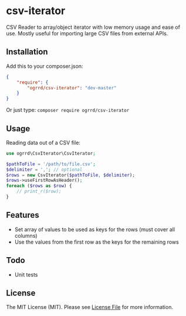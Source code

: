 # csv-iterator

CSV Reader to array/object iterator with low memory usage and ease of use.
Mostly useful for importing large CSV files from external APIs.

## Installation

Add this to your composer.json:
```json
{
    "require": {
        "ogrrd/csv-iterator": "dev-master"
    }
}
```

Or just type:
```composer require ogrrd/csv-iterator```

## Usage

Reading data out of a CSV file:
```php
use ogrrd\CsvIterator\CsvIterator;

$pathToFile = '/path/to/file.csv';
$delimiter = ','; // optional
$rows = new CsvIterator($pathToFile, $delimiter);
$rows->useFirstRowAsHeader();
foreach ($rows as $row) {
    // print_r($row);
}
```

## Features

* Set array of values to be used as keys for the rows (must cover all columns)
* Use the values from the first row as the keys for the remaining rows

## Todo

* Unit tests

## License

The MIT License (MIT). Please see [License File](LICENSE) for more information.
